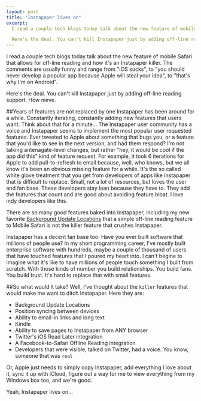 ```yaml
---
layout: post
title: "Instapaper lives on"
excerpt:
  I read a couple tech blogs today talk about the new feature of mobile Safari that allows for off-line reading and how it's an Instapaper killer. The comments are usually funny and range from "iOS sucks", to "you should never develop a popular app because Apple will steal your idea", to "that's why I'm on Android".

  Here's the deal. You can't kill Instapaper just by adding off-line reading support. How nieve.
--- 
```


I read a couple tech blogs today talk about the new feature of mobile Safari that allows for off-line reading and how it's an Instapaper killer. The comments are usually funny and range from "iOS sucks", to "you should never develop a popular app because Apple will steal your idea", to "that's why I'm on Android".

Here's the deal. You can't kill Instapaper just by adding off-line reading support. How nieve.

##Years of features are not replaced by one
Instapaper has been around for a while. Constantly iterating, constantly adding new features that users want. Think about that for a minute... The Instapaper user community has a voice and Instapaper seems to implement the most popular user requested features. Ever tweeted to Apple about something that bugs you, or a feature that you'd like to see in the next version, and had them respond? I'm not talking antenagate-level changes, but rather "hey, it would be cool if the app did this" kind of feature request. For example, it took 6 iterations for Apple to add pull-to-refresh to email because, well, who knows, but we all know it's been an obvious missing feature for a while. It's the so called white glove treatment that you get from developers of apps like Instapaper that is difficult to replace. Small, not a lot of resources, but loves the user and fan base. These developers stay lean because they have to. They add the features that count and are good about avoiding feature bloat. I love indy developers like this.

There are so many good features baked into Instapaper, including my new favorite [Background Update Locations](http://blog.instapaper.com/post/24293729146) that a simple off-line reading feature to Mobile Safari is not the killer feature that crushes Instapaper.

Instapaper has a decent fan base too. Have you ever built software that millions of people use? In my short programming career, I've mostly built enterprise software with hundreds, maybe a couple of thousand of users that have touched features that I poured my heart into. I can't begine to imagine what it's like to have millions of people touch something I built from scratch. With those kinds of number you build relationships. You build fans. You build trust. It's hard to replace that with small features.

##So what would it take?
Well, I've thought about the `killer` features that would make me want to ditch Instapaper. Here they are:  
- Background Update Locations  
- Position syncing between devices  
- Ability to email-in links and long text  
- Kindle  
- Ability to save pages to Instapaper from ANY browser  
- Twitter's iOS Read Later integration  
- A Facebook-to-Safari Offline Reading integration  
- Developers that were visible, talked on Twitter, had a voice. You know, someone that was `real`

Or, Apple just needs to simply copy Instapaper, add everything I love about it, sync it up with iCloud, figure out a way for me to view everything from my Windows box too, and we're good.

Yeah, Instapaper lives on...